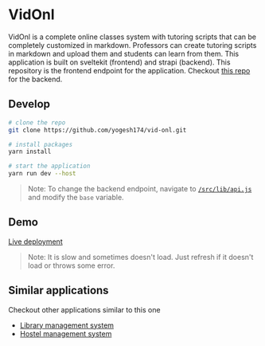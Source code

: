 # VidOnl

VidOnl is a complete online classes system with tutoring scripts that can be completely customized in markdown. Professors can create tutoring scripts in markdown and upload them and students can learn from them. This application is built on sveltekit (frontend) and strapi (backend). This repository is the frontend endpoint for the application. Checkout [this repo](https://github.com/yogesh174/vid-onl-api) for the backend. 

## Develop

```bash
# clone the repo
git clone https://github.com/yogesh174/vid-onl.git

# install packages
yarn install

# start the application
yarn run dev --host
```

> Note: To change the backend endpoint, navigate to [`/src/lib/api.js`](https://github.com/yogesh174/vid-onl/blob/066b96ed73b19ab25811e6feb39c8044670acf14/src/lib/api.js#L1) and modify the `base` variable. 

## Demo

[Live deployment](https://vid-onl.vercel.app/)

> Note: It is slow and sometimes doesn't load. Just refresh if it doesn't load or throws some error.

## Similar applications

Checkout other applications similar to this one
- [Library management system](https://github.com/yogesh174/lib-sys)
- [Hostel management system](https://github.com/yogesh174/htl-mgmt)
